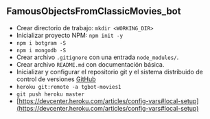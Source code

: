 ## FamousObjectsFromClassicMovies_bot

* Crear directorio de trabajo: `mkdir <WORKING_DIR>`
* Inicializar proyecto NPM: `npm init -y`
* `npm i botgram -S`
* `npm i mongodb -S`
* Crear archivo `.gitignore` con una entrada `node_modules/`.
* Crear archivo `README.md` con documentación básica.
* Inicializar y configurar el repositorio git y el sistema distribuido de control de versiones [GitHub](https://github.com/)
* `heroku git:remote -a tgbot-movies1`
* `git push heroku master`
* [https://devcenter.heroku.com/articles/config-vars#local-setup](https://devcenter.heroku.com/articles/config-vars#local-setup)